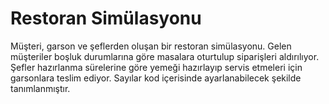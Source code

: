<h1>Restoran Simülasyonu</h1>

Müşteri, garson ve şeflerden oluşan bir restoran simülasyonu. Gelen müşteriler boşluk durumlarına göre masalara oturtulup siparişleri aldırılıyor. Şefler hazırlanma sürelerine göre yemeği hazırlayıp servis etmeleri için garsonlara teslim ediyor. Sayılar kod içerisinde ayarlanabilecek şekilde tanımlanmıştır.
